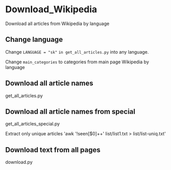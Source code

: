 # Download_Wikipedia
Download all articles from Wikipedia by language

## Change language
Change `LANGUAGE = "sk"` `in get_all_articles.py` into any language.

Change `main_categories` to categories from main page Wikipedia by language

## Download all article names

get_all_articles.py

## Download all article names from special

get_all_articles_special.py

Extract only unique articles 'awk '!seen[$0]++' list/list1.txt > list/list-uniq.txt'

## Download text from all pages

download.py
